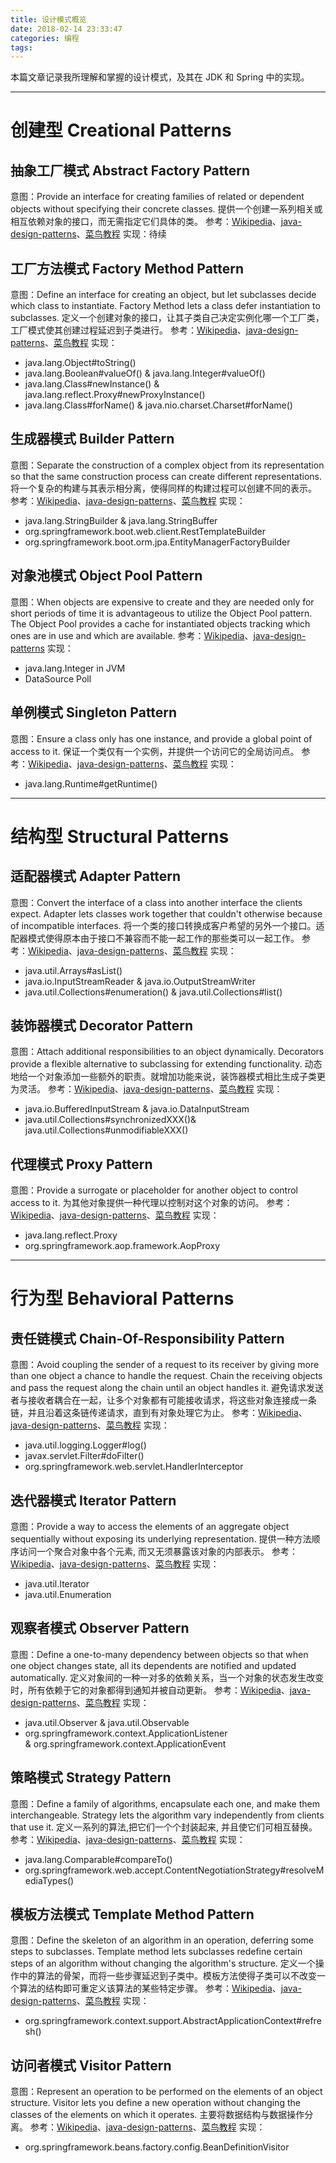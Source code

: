```yaml
---
title: 设计模式概览
date: 2018-02-14 23:33:47
categories: 编程
tags:
---
```

本篇文章记录我所理解和掌握的设计模式，及其在 JDK 和 Spring 中的实现。<!-- more -->

---

# 创建型 Creational Patterns

## 抽象工厂模式 Abstract Factory Pattern
意图：Provide an interface for creating families of related or dependent objects without specifying their concrete classes. 提供一个创建一系列相关或相互依赖对象的接口，而无需指定它们具体的类。
参考：[Wikipedia](https://en.wikipedia.org/wiki/Abstract_factory_pattern)、[java-design-patterns](https://github.com/iluwatar/java-design-patterns/tree/master/abstract-factory)、[菜鸟教程](http://www.runoob.com/design-pattern/abstract-factory-pattern.html)
实现：待续

## 工厂方法模式 Factory Method Pattern
意图：Define an interface for creating an object, but let subclasses decide which class to instantiate. Factory Method lets a class defer instantiation to subclasses. 定义一个创建对象的接口，让其子类自己决定实例化哪一个工厂类，工厂模式使其创建过程延迟到子类进行。
参考：[Wikipedia](https://en.wikipedia.org/wiki/Factory_method_pattern)、[java-design-patterns](https://github.com/iluwatar/java-design-patterns/tree/master/factory-method)、[菜鸟教程](http://www.runoob.com/design-pattern/factory-pattern.html)
实现：
- java.lang.Object#toString()
- java.lang.Boolean#valueOf() & java.lang.Integer#valueOf()
- java.lang.Class#newInstance() & java.lang.reflect.Proxy#newProxyInstance()
- java.lang.Class#forName() & java.nio.charset.Charset#forName()

## 生成器模式 Builder Pattern
意图：Separate the construction of a complex object from its representation so that the same construction process can create different representations. 将一个复杂的构建与其表示相分离，使得同样的构建过程可以创建不同的表示。
参考：[Wikipedia](https://en.wikipedia.org/wiki/Builder_pattern)、[java-design-patterns](https://github.com/iluwatar/java-design-patterns/tree/master/builder)、[菜鸟教程](http://www.runoob.com/design-pattern/builder-pattern.html)
实现：
- java.lang.StringBuilder & java.lang.StringBuffer
- org.springframework.boot.web.client.RestTemplateBuilder
- org.springframework.boot.orm.jpa.EntityManagerFactoryBuilder

## 对象池模式 Object Pool Pattern
意图：When objects are expensive to create and they are needed only for short periods of time it is advantageous to utilize the Object Pool pattern. The Object Pool provides a cache for instantiated objects tracking which ones are in use and which are available.
参考：[Wikipedia](https://en.wikipedia.org/wiki/Object_pool_pattern)、[java-design-patterns](https://github.com/iluwatar/java-design-patterns/tree/master/object-pool)
实现：
- java.lang.Integer in JVM
- DataSource Poll

## 单例模式 Singleton Pattern
意图：Ensure a class only has one instance, and provide a global point of access to it. 保证一个类仅有一个实例，并提供一个访问它的全局访问点。
参考：[Wikipedia](https://en.wikipedia.org/wiki/Singleton_pattern)、[java-design-patterns](https://github.com/iluwatar/java-design-patterns/tree/master/singleton)、[菜鸟教程](http://www.runoob.com/design-pattern/singleton-pattern.html)
实现：
- java.lang.Runtime#getRuntime()

---

# 结构型 Structural Patterns

## 适配器模式 Adapter Pattern
意图：Convert the interface of a class into another interface the clients expect. Adapter lets classes work together that couldn't otherwise because of incompatible interfaces. 将一个类的接口转换成客户希望的另外一个接口。适配器模式使得原本由于接口不兼容而不能一起工作的那些类可以一起工作。
参考：[Wikipedia](https://en.wikipedia.org/wiki/Adapter_pattern)、[java-design-patterns](https://github.com/iluwatar/java-design-patterns/tree/master/adapter)、[菜鸟教程](http://www.runoob.com/design-pattern/adapter-pattern.html)
实现：
- java.util.Arrays#asList()
- java.io.InputStreamReader & java.io.OutputStreamWriter
- java.util.Collections#enumeration() & java.util.Collections#list()

## 装饰器模式 Decorator Pattern
意图：Attach additional responsibilities to an object dynamically. Decorators provide a flexible alternative to subclassing for extending functionality. 动态地给一个对象添加一些额外的职责。就增加功能来说，装饰器模式相比生成子类更为灵活。
参考：[Wikipedia](https://en.wikipedia.org/wiki/Decorator_pattern)、[java-design-patterns](https://github.com/iluwatar/java-design-patterns/tree/master/decorator)、[菜鸟教程](http://www.runoob.com/design-pattern/decorator-pattern.html)
实现：
- java.io.BufferedInputStream & java.io.DataInputStream
- java.util.Collections#synchronizedXXX()& java.util.Collections#unmodifiableXXX()

## 代理模式 Proxy Pattern
意图：Provide a surrogate or placeholder for another object to control access to it. 为其他对象提供一种代理以控制对这个对象的访问。
参考：[Wikipedia](https://en.wikipedia.org/wiki/Proxy_pattern)、[java-design-patterns](https://github.com/iluwatar/java-design-patterns/tree/master/proxy)、[菜鸟教程](http://www.runoob.com/design-pattern/proxy-pattern.html)
实现：
- java.lang.reflect.Proxy
- org.springframework.aop.framework.AopProxy

---

# 行为型 Behavioral Patterns

## 责任链模式 Chain-Of-Responsibility Pattern
意图：Avoid coupling the sender of a request to its receiver by giving more than one object a chance to handle the request. Chain the receiving objects and pass the request along the chain until an object handles it. 避免请求发送者与接收者耦合在一起，让多个对象都有可能接收请求，将这些对象连接成一条链，并且沿着这条链传递请求，直到有对象处理它为止。
参考：[Wikipedia](https://en.wikipedia.org/wiki/Chain-of-responsibility_pattern)、[java-design-patterns](https://github.com/iluwatar/java-design-patterns/tree/master/chain)、[菜鸟教程](http://www.runoob.com/design-pattern/chain-of-responsibility-pattern.html)
实现：
- java.util.logging.Logger#log()
- javax.servlet.Filter#doFilter()
- org.springframework.web.servlet.HandlerInterceptor

## 迭代器模式 Iterator Pattern
意图：Provide a way to access the elements of an aggregate object sequentially without exposing its underlying representation. 提供一种方法顺序访问一个聚合对象中各个元素, 而又无须暴露该对象的内部表示。
参考：[Wikipedia](https://en.wikipedia.org/wiki/Iterator_pattern)、[java-design-patterns](https://github.com/iluwatar/java-design-patterns/tree/master/iterator)、[菜鸟教程](http://www.runoob.com/design-pattern/iterator-pattern.html)
实现：
- java.util.Iterator
- java.util.Enumeration

## 观察者模式 Observer Pattern
意图：Define a one-to-many dependency between objects so that when one object changes state, all its dependents are notified and updated automatically. 定义对象间的一种一对多的依赖关系，当一个对象的状态发生改变时，所有依赖于它的对象都得到通知并被自动更新。
参考：[Wikipedia](https://en.wikipedia.org/wiki/Observer_pattern)、[java-design-patterns](https://github.com/iluwatar/java-design-patterns/tree/master/observer)、[菜鸟教程](http://www.runoob.com/design-pattern/observer-pattern.html)
实现：
- java.util.Observer & java.util.Observable
- org.springframework.context.ApplicationListener <br>& org.springframework.context.ApplicationEvent

## 策略模式 Strategy Pattern
意图：Define a family of algorithms, encapsulate each one, and make them interchangeable. Strategy lets the algorithm vary independently from clients that use it. 定义一系列的算法,把它们一个个封装起来, 并且使它们可相互替换。
参考：[Wikipedia](https://en.wikipedia.org/wiki/Strategy_pattern)、[java-design-patterns](https://github.com/iluwatar/java-design-patterns/tree/master/strategy)、[菜鸟教程](http://www.runoob.com/design-pattern/strategy-pattern.html)
实现：
- java.lang.Comparable#compareTo()
- org.springframework.web.accept.ContentNegotiationStrategy#resolveMediaTypes()

## 模板方法模式 Template Method Pattern
意图：Define the skeleton of an algorithm in an operation, deferring some steps to subclasses. Template method lets subclasses redefine certain steps of an algorithm without changing the algorithm's structure. 定义一个操作中的算法的骨架，而将一些步骤延迟到子类中。模板方法使得子类可以不改变一个算法的结构即可重定义该算法的某些特定步骤。
参考：[Wikipedia](https://en.wikipedia.org/wiki/Template_method_pattern)、[java-design-patterns](https://github.com/iluwatar/java-design-patterns/tree/master/template-method)、[菜鸟教程](http://www.runoob.com/design-pattern/template-pattern.html)
实现：
- org.springframework.context.support.AbstractApplicationContext#refresh()

## 访问者模式 Visitor Pattern
意图：Represent an operation to be performed on the elements of an object structure. Visitor lets you define a new operation without changing the classes of the elements on which it operates. 主要将数据结构与数据操作分离。
参考：[Wikipedia](https://en.wikipedia.org/wiki/Visitor_pattern)、[java-design-patterns](https://github.com/iluwatar/java-design-patterns/tree/master/visitor)、[菜鸟教程](http://www.runoob.com/design-pattern/visitor-pattern.html)
实现：
- org.springframework.beans.factory.config.BeanDefinitionVisitor

